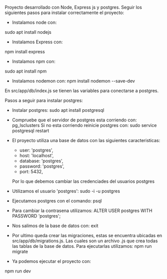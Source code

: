 Proyecto desarrollado con Node, Express js y postgres. Seguir los siguientes pasos para instalar correctamente el proyecto:

- Instalamos node con:

sudo apt install nodejs

- Instalamos Express con:

npm install express

- Instalamos npm con:

sudo apt install npm

- Instalamos nodemon con:
npm install nodemon --save-dev

En src/app/db/index.js se tienen las variables para conectarse a postgres.

Pasos a seguir para instalar postgres:
- Instalar postgres:
sudo apt install postgresql

- Compruebe que el servidor de postgres esta corriendo con:
pg_lsclusters
Si no esta corriendo reinicie postgres con: 
sudo service postgresql restart

- El proyecto utiliza una base de datos con las siguientes caracteristicas:
    - user: 'postgres',
    - host: 'localhost',
    - database: 'postgres',
    - password: 'postgres',
    - port: 5432,

    Por lo que debemos cambiar las credenciades del usuarios postgres

- Utilizamos el usuario 'postgres':
sudo -i -u postgres

- Ejecutamos postgres con el comando:
psql

- Para cambiar la contrasena utilizamos:
ALTER USER postgres WITH PASSWORD 'postgres';

- Nos salimos de la base de datos con: exit

- Por ultimo queda crear las migraciones, estas se encuentra ubicadas en src/app/db/migrations.js. Las cuales son un archivo .js que crea todas las tablas de la base de datos. Para ejecutarlas utilizamos:
npm run migrate

- Ya podemos ejecutar el proyecto con:

npm run dev